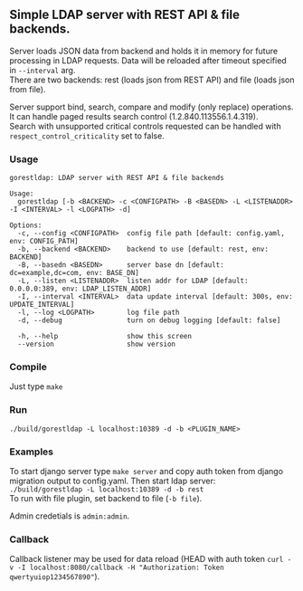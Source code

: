 ## **Simple LDAP server with REST API & file backends.**
Server loads JSON data from backend and holds it in memory for future processing in LDAP requests. Data will be reloaded after timeout specified in `--interval` arg.  
There are two backends: rest (loads json from REST API) and file (loads json from file).  

Server support bind, search, compare and modify (only replace) operations. It can handle paged results search control (1.2.840.113556.1.4.319).  
Search with unsupported critical controls requested can be handled with `respect_control_criticality` set to false.  

### **Usage**
```
gorestldap: LDAP server with REST API & file backends

Usage:
  gorestldap [-b <BACKEND> -c <CONFIGPATH> -B <BASEDN> -L <LISTENADDR> -I <INTERVAL> -l <LOGPATH> -d]

Options:
  -c, --config <CONFIGPATH>  config file path [default: config.yaml, env: CONFIG_PATH]
  -b, --backend <BACKEND>    backend to use [default: rest, env: BACKEND]
  -B, --basedn <BASEDN>      server base dn [default: dc=example,dc=com, env: BASE_DN]
  -L, --listen <LISTENADDR>  listen addr for LDAP [default: 0.0.0.0:389, env: LDAP_LISTEN_ADDR]
  -I, --interval <INTERVAL>  data update interval [default: 300s, env: UPDATE_INTERVAL] 
  -l, --log <LOGPATH>        log file path
  -d, --debug                turn on debug logging [default: false] 

  -h, --help                 show this screen
  --version                  show version

```

### **Compile**
Just type `make`

### **Run**
`./build/gorestldap -L localhost:10389 -d -b <PLUGIN_NAME>`  

### **Examples**
To start django server type `make server` and copy auth token from django migration output to config.yaml. Then start ldap server:  
`./build/gorestldap -L localhost:10389 -d -b rest`  
To run with file plugin, set backend to file (`-b file`).  

Admin credetials is `admin:admin`.  

### **Callback**
Callback listener may be used for data reload (HEAD with auth token `curl -v -I localhost:8080/callback -H "Authorization: Token qwertyuiop1234567890"`).  
